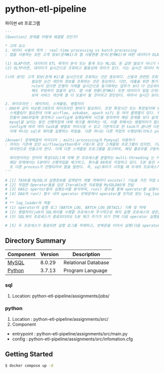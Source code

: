 python-etl-pipeline
======================

파이썬 elt 프로그램

```python
'''
[Question] 문제를 어떻게 해결할 것인가?

* 고려 요소
1. 데이터 사용의 목적 : real-time processing vs batch processing
: 앱을 사용하는 모든 고객 정보(문제#1)과 앱 사용현황 분석(문제#2)에 대한 데이터가 OLAP인가, OLTP인가? ?

(1) OLAP라면, 데이터의 ETL 목적이 분석 또는 통계 또는 ML/DL 등 급한 필요가 아니기 때문에, 업무시간 외에 Batch처리로 한번에 처리하는 것이 좋다.
(2) OLTP라면, 데이터가 실시간으로 조회하고 활용성에 의미가 있다. 이는 실시간 데이터 처리가 가능한 플랫폼 (kafka, spark streaming, storm)등과 함께 쓰일 필요가 있다.

[나의 생각] 고객 정보(문제 #1)를 실시간으로 조회하는 것은 중요하다. 신용과 관련된 조회 및 대출을 통한 수익이 큰 비중을 차지하고 있어,
            필요한 순간 개인의 정보를 조회하는 것은 중요하다. 다만, 대출을 위한 평가가 일정 기간에 걸쳐 진행될 수 있고 내부적으로 언제 평가를 할 것에 대한
            rule이 있다면 은행의 거래를 실시간으로 동기화하는 업무가 보다 더 선순위에 있다고 생각하기 때문에 목적과 리소스의 가용성을 고려해 배치처리를
            해도 무방하지 않을까 싶다. 앱 사용 현황(문제#2) 또한 데이터가 일일 단위가 아닌 일정주기(N주~N달) 간의 사용자에 대한 통계적 분석에 좀 더 유의미해
            보여 서비스 개선에 좀 더 도움이 될 것이라고 판단된다. 따라서 실시간 보다는 일단위의 배치 처리가 좀 더 적합하다고 생각한다.

2. 파이프라인 : 배치처리, 스케줄링, 병렬처리  
: DAG와 같이 비순환그래프의 파이프라인 형태가 필요하다. 또한 특정시간 또는 특정일자에 맞춰 배치처리를 해야하기 때문에
  스케줄링이 필요한데 이에 airflow, azkaban, apach nifi 등 여러 플랫폼이 있다. 해당 플랫폼을 사용한다면 Bash 또는 Python Operator를
  만들어 DAG파일에 정의하고 config에 실행날짜와 시간을 정의하여 해당 문제를 보다 쉽게 해결할 수 있을 것이라 생각한다. 또한
  mysql을 날리는 동안 선행작업에 대해 체크를 해야하는 데, 이를 위해서는 병렬처리가 필요하다. 에를 들어 대표적인 스케줄러 프로그램인 airflow는
  config에 따라 여러 task를 병렬로 처리시킬 수 있고 기본적으로 한 task가 끝나면 다른 task가 대기한다.
  이에 하나는 sql로 쿼리를 실행하는 파일을. 다른 하나는 다른 작업의 수행상태(리눅스 ps 확인하는 cli커맨드)를 쉘로 감싸 BashOperator로 실행시켰을 것 같다.

[Answer] 문제해결의 아이디어 : multi-processing과 Pymysql 이용하기
: 저자는 기존에 있던 airflow(python에서 구동)와 같은 스케줄링 프로그램이 있지만, 기존에 있던 것을 사용하는 것이 아닌 직접 스케줄링 프로그램을
  파이썬으로 만들고자 한다. 이에 다른 스케줄링 프로그램을 참고하여, 해당 플로우를 구동하는 데 

  파이썬이라는 언어의 특성(GIL)에 의해 한 프로세스를 분할하는 multi-threading 는 어려운 것으로 알고있다.(사용할때 성능개선 상황이 명확 : request - callback)
  해당 문제에서는 5분마다 선행작업을 체크하고, 횟수를 60회로 지정하고 있다. 5분 동안 시간을 count한다는 것은 sql쿼리가 실행되는 동안 background에
  또 다른 process가 진행되어야 함을 말한다. 즉, sql쿼리가 시작될 때 두개의 프로세스가 시작되고 프로세스의 존재유무에 따라 PID를 주기적으로 확인하는 방법을 고안하였다.
'''

# [1] TASK를 MySQL과 실행정보를 입력받아 개별 객체마다 excute() 기능을 가진 작업 operator 생성 
# [2] 작업한 Operator들을 담은 Iterable한 자료형을 MySQLDAG에 전달
# [3] DAG는 opertor들의 실행순서를 분석하여, run() 함수를 통해 operator를 실행시키는 반복문을 생성 (실행은 operator의 execute() 함수를 사용)
# [4] DAG의 run() 함수 내의 operator 반복문에서 operator를 인자로 받는 log_loader 컴포넌트를 추가 
#
# ** log_loader의 역할
# (1) operator의 실행 로그 (BATCH_LOG, BATCH_LOG_DETAIL) 기록 및 적재
# (2) 병렬처리(job의 SQL쿼리를 수행할 프로세스와 주기적으로 쿼리 실행 프로세스의 생존을 체크할 프로세스)에서 PID를 받아 5분마다 점검
# (3) SQL쿼리 프로세스가 종료되더라도 5분 체크 주기가 되기 전에 다음 operator 실행을 대기시키기 위해 서브에서 유지하는 역할

# [5] 두 프로세스가 종료되면 실행 로그를 적재하고, 반복문을 이어서 실행(다음 operator 실행)
```

## Directory Summary

| Component                              | Version | Description              |
|----------------------------------------|---------|--------------------------|
| [MySQL](https://www.mysql.com/)        | 8.0.29   | Relational Database     |
| [Python](https://trino.io/)            | 3.7.13  | Program Language         |

### sql

1. Location: python-etl-pipeline/assignments/jobs/
  
### python

1. Location : python-etl-pipeline/assignments/src/
2. Component 
 - entrypoint : python-etl-pipeline/assignments/src/main.py
 - config : python-etl-pipeline/assignments/src/infomation.cfg


## Getting Started

```bash
$ docker compose up -d
```
